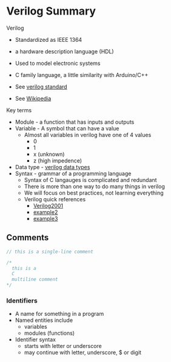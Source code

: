 # Verilog Summary

Verilog

* Standardized as IEEE 1364
* a hardware description language (HDL)
* Used to model electronic systems
* C family language, a little similarity with Arduino/C++

* See [verilog standard](ref/verilog-std-1364-2005.pdf)
* See [Wikipedia](https://en.wikipedia.org/wiki/Verilog)

Key terms
* Module - a function that has inputs and outputs
* Variable - A symbol that can have a value
  * Almost all variables in verilog have one of 4 values
    * 0
    * 1
    * x (unknown)
    * z (high impedence)
* Data type - [verilog data types](https://www.chipverify.com/verilog/verilog-data-types)
* Syntax - grammar of a programming language
  * Syntax of C langauges is complicated and redundant
  * There is more than one way to do many things in verilog
  * We will focus on best practices, not learning everything
  * Verilog quick references
    * [Verilog2001](ref/verilog_2001_ref_guide.pdf)
    * [example2](ref/VerilogQuickRef.pdf)
    * [example3](ref/verilogRefCard.pdf)

## Comments

```cpp
// this is a single-line comment

/*
  this is a
  C
  multiline comment
*/
```

### Identifiers

* A name for something in a program
* Named entities include
  * variables
  * modules (functions)
* Identifier syntax
  * starts with letter or underscore
  * may continue with letter, underscore, $ or digit

 









